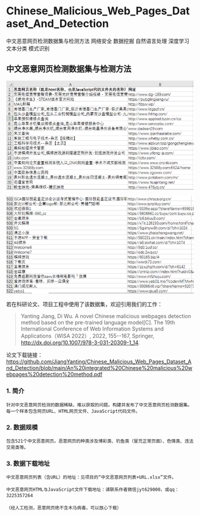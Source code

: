 # Chinese_Malicious_Web_Pages_Dataset_And_Detection
中文恶意网页检测数据集与检测方法 网络安全 数据挖掘 自然语言处理 深度学习 文本分类 模式识别

## 中文恶意网页检测数据集与检测方法

![中文恶意网页检测数据集列表1](https://github.com/JiangYanting/Chinese_Malicious_Web_Pages_Dataset_And_Detection/blob/main/%E4%B8%AD%E6%96%87%E6%81%B6%E6%84%8F%E7%BD%91%E9%A1%B5%E6%95%B0%E6%8D%AE%E5%88%97%E8%A1%A801.png)

![中文恶意网页检测数据集列表2](https://github.com/JiangYanting/Chinese_Malicious_Web_Pages_Dataset_And_Detection/blob/main/%E4%B8%AD%E6%96%87%E6%81%B6%E6%84%8F%E7%BD%91%E9%A1%B5%E6%95%B0%E6%8D%AE%E5%88%97%E8%A1%A802.png)

若在科研论文、项目工程中使用了该数据集，欢迎引用我们的工作：
> Yanting Jiang, Di Wu. A novel Chinese malicious webpages detection method based on the pre-trained language model[C]. The 19th International Conference of Web Information Systems and Applications（WISA 2022）, 2022, 155--167, Springer,  http://dx.doi.org/10.1007/978-3-031-20309-1_14.

论文下载链接：https://github.com/JiangYanting/Chinese_Malicious_Web_Pages_Dataset_And_Detection/blob/main/An%20integrated%20Chinese%20malicious%20webpages%20detection%20method.pdf


### 1. 简介
    
    针对中文恶意网页检测的数据稀缺，难以获取的问题。构建并发布了中文恶意网页检测数据集。
    每一个样本包含网页URL、HTML网页文件、JavaScript代码文件。

### 2. 数据规模
    
    包含521个中文恶意网页。恶意网页的种类涉及博彩类、钓鱼类（冒充正常页面）、色情类、违法交易类等。

### 3. 数据下载地址
    中文恶意网页列表（含URL）的地址：见项目的“中文恶意网页列表+URL.xlsx”文件。
    
    中文恶意网页HTML与JavaScript文件下载地址：请联系作者微信jyt629000，或qq：3225357264

    （经人工检测，恶意网页绝不含木马病毒，可以放心下载）
